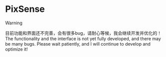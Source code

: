 # PixSense
> [!WARNING]
> 目前功能和界面还不完善，会有很多bug，请耐心等候，我会继续开发并优化的！  
> The functionality and the interface is not yet fully developed, and there may be many bugs. Please wait patiently, and I will continue to develop and optimize it!
